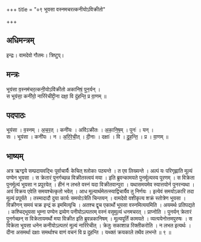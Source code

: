 +++
title = "०९ भूयसा वस्नमचरत्कनीयोऽविक्रीतो"

+++
## अधिमन्त्रम्
इन्द्रः। वामदेवो गौतमः। त्रिष्टुप्।

## मन्त्रः
भूय॑सा व॒स्नम॑चर॒त्कनी॒योऽवि॑क्रीतो अकानिषं॒ पुन॒र्यन् ।  
स भूय॑सा॒ कनी॑यो॒ नारि॑रेचीद्दी॒ना दक्षा॒ वि दु॑हन्ति॒ प्र वा॒णम् ॥

## पदपाठः
भूय॑सा । व॒स्नम् । अ॒च॒र॒त् । कनी॑यः । अवि॑ऽक्रीतः । अ॒का॒नि॒ष॒म् । पुनः॑ । यन् ।  
सः । भूय॑सा । कनी॑यः । न । अ॒रि॒रे॒ची॒त् । दी॒नाः । दक्षाः॑ । वि । दु॒ह॒न्ति॒ । प्र । वा॒णम् ॥

## भाष्यम्
अत्र ऋग्द्वये सम्प्रदायवद्भिः पूर्वाचार्यैः केचित् श्लोकाः पठ्यन्ते । त एव लिख्यन्ते । अल्पं यः परिगृह्णाति मूल्यं पण्येन भूयसा । स क्रेतारं पुनर्गच्छन्न विक्रीतस्त्वयं मया । इति ब्रुवन्कामयते पुनर्मूल्यस्य पूरणम् । स विक्रेता पुनर्मूल्यं भूयसा न प्रपूरयेत् । हीनं न लभते वस्नं यदा विक्रीतवान्पुरा । यथासमयमेव स्यात्तयोर्न पुनरन्यथा । अयं विक्रय एवेति समयश्चेत्कृतो भवेत् । आध मूल्यार्थमेतत्स्याद्विचार्यैव तु निर्णयः । इत्येवं समयोऽकारि तदा मूल्यं प्रपूर्यते । तस्मादादौ दुया कार्यः समयोऽत्रेति चिन्तयन् । वामदेवो वशीकृत्य शक्रं स्तोत्रेण भूयसा । विक्रीणन् समयं चक्र इन्द्रं क इममित्यृचि । अतश्च द्वृच एकार्थो भूयसा वस्नमित्ययमिति । अयमर्थः प्रतिपद्यते । कश्चिद्भूयसा भूम्ना पण्येन द्रव्येण पनीयोऽल्पतरम् वस्नं वसुमूल्यं धनमचरत् । प्राप्नोति । पुनर्यन् क्रेतारं पुनर्गच्छन् स विक्रेतायमर्थो मया विक्रीत इति ब्रुवन्नकानिषम् । मूल्यपूर्तिं कामयते । व्यत्ययेनोत्तमपुरुषः । स विक्रेता भूयसा धनेन कनीयोऽल्पतरं मूल्यं नारिरेचीत् । क्रेतुः सकाशान्न रिक्तीकरोति । न लभत इत्यर्थः । दीना असमर्था दक्षाः समर्थाश्च वाणं वचनं वि प्र दुहन्ति । यथ्क्तं क्रयकाले तथैव लभन्ते ॥ ९ ॥